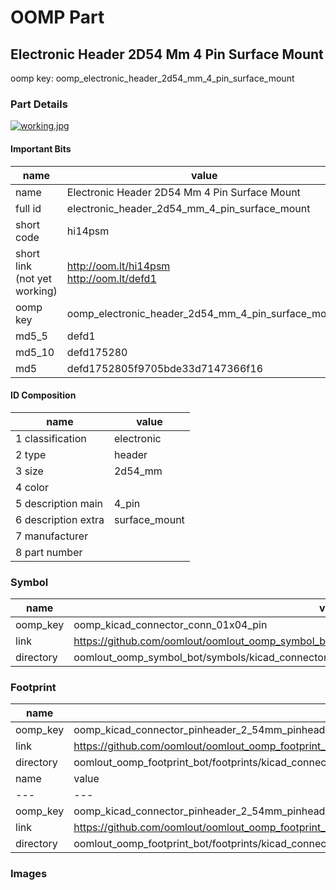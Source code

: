 # OOMP Part  
## Electronic Header 2D54 Mm 4 Pin Surface Mount  
  
oomp key: oomp_electronic_header_2d54_mm_4_pin_surface_mount  
  
### Part Details  
  
[![working.jpg](working_600.jpg)](working.jpg)  
  
#### Important Bits  
| name | value | 
| --- | --- | 
| name | Electronic Header 2D54 Mm 4 Pin Surface Mount | 
| full id | electronic_header_2d54_mm_4_pin_surface_mount | 
| short code | hi14psm | 
| short link<br>(not yet working) | http://oom.lt/hi14psm<br>http://oom.lt/defd1 | 
| oomp key | oomp_electronic_header_2d54_mm_4_pin_surface_mount | 
| md5_5 | defd1 | 
| md5_10 | defd175280 | 
| md5 | defd1752805f9705bde33d7147366f16 | 
#### ID Composition  
| name | value | 
| --- | --- | 
| 1 classification | electronic | 
| 2 type | header | 
| 3 size | 2d54_mm | 
| 4 color |  | 
| 5 description main | 4_pin | 
| 6 description extra | surface_mount | 
| 7 manufacturer |  | 
| 8 part number |  | 
### Symbol  
| name | value | 
| --- | --- | 
| oomp_key | oomp_kicad_connector_conn_01x04_pin | 
| link | https://github.com/oomlout/oomlout_oomp_symbol_bot/tree/main/symbols/kicad_connector_conn_01x04_pin | 
| directory | oomlout_oomp_symbol_bot/symbols/kicad_connector_conn_01x04_pin//working/working.kicad_sym | 
### Footprint  
| name | value | 
| --- | --- | 
| oomp_key | oomp_kicad_connector_pinheader_2_54mm_pinheader_1x04_p2_54mm_vertical | 
| link | https://github.com/oomlout/oomlout_oomp_footprint_bot/tree/main/foootprntss/kicad_connector_pinheader_2_54mm_pinheader_1x04_p2_54mm_vertical | 
| directory | oomlout_oomp_footprint_bot/footprints/kicad_connector_pinheader_2_54mm_pinheader_1x04_p2_54mm_vertical//working/working.kicad_mod | 
| name | value | 
| --- | --- | 
| oomp_key | oomp_kicad_connector_pinheader_2_54mm_pinheader_1x04_p2_54mm_vertical_smd_pin | 
| link | https://github.com/oomlout/oomlout_oomp_footprint_bot/tree/main/foootprntss/kicad_connector_pinheader_2_54mm_pinheader_1x04_p2_54mm_vertical_smd_pin | 
| directory | oomlout_oomp_footprint_bot/footprints/kicad_connector_pinheader_2_54mm_pinheader_1x04_p2_54mm_vertical_smd_pin//working/working.kicad_mod | 
### Images  
